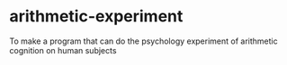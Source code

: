 # arithmetic-experiment
To make a program that can do the psychology experiment of arithmetic cognition on human subjects
